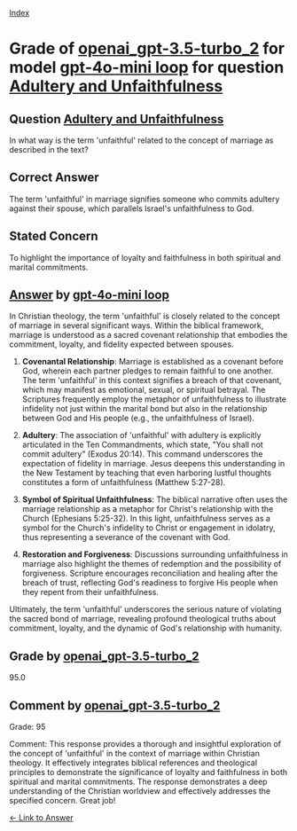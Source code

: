 
[Index](../../../../index.md)
# Grade of [openai_gpt-3.5-turbo_2](../../../grading_models/openai_gpt-3.5-turbo_2.md) for model [gpt-4o-mini loop](../../../answering_models/gpt-4o-mini_loop.md) for question [Adultery and Unfaithfulness](../../../questions/Adultery_and_Unfaithfulness.md)

## Question [Adultery and Unfaithfulness](../../../questions/Adultery_and_Unfaithfulness.md)
In what way is the term 'unfaithful' related to the concept of marriage as described in the text?

## Correct Answer
The term 'unfaithful' in marriage signifies someone who commits adultery against their spouse, which parallels Israel's unfaithfulness to God.

## Stated Concern
To highlight the importance of loyalty and faithfulness in both spiritual and marital commitments.

## [Answer](../Adultery_and_Unfaithfulness.md) by [gpt-4o-mini loop](../../../answering_models/gpt-4o-mini_loop.md)
In Christian theology, the term 'unfaithful' is closely related to the concept of marriage in several significant ways. Within the biblical framework, marriage is understood as a sacred covenant relationship that embodies the commitment, loyalty, and fidelity expected between spouses.

1. **Covenantal Relationship**: Marriage is established as a covenant before God, wherein each partner pledges to remain faithful to one another. The term 'unfaithful' in this context signifies a breach of that covenant, which may manifest as emotional, sexual, or spiritual betrayal. The Scriptures frequently employ the metaphor of unfaithfulness to illustrate infidelity not just within the marital bond but also in the relationship between God and His people (e.g., the unfaithfulness of Israel).

2. **Adultery**: The association of 'unfaithful' with adultery is explicitly articulated in the Ten Commandments, which state, "You shall not commit adultery" (Exodus 20:14). This command underscores the expectation of fidelity in marriage. Jesus deepens this understanding in the New Testament by teaching that even harboring lustful thoughts constitutes a form of unfaithfulness (Matthew 5:27-28).

3. **Symbol of Spiritual Unfaithfulness**: The biblical narrative often uses the marriage relationship as a metaphor for Christ's relationship with the Church (Ephesians 5:25-32). In this light, unfaithfulness serves as a symbol for the Church's infidelity to Christ or engagement in idolatry, thus representing a severance of the covenant with God.

4. **Restoration and Forgiveness**: Discussions surrounding unfaithfulness in marriage also highlight the themes of redemption and the possibility of forgiveness. Scripture encourages reconciliation and healing after the breach of trust, reflecting God's readiness to forgive His people when they repent from their unfaithfulness.

Ultimately, the term 'unfaithful' underscores the serious nature of violating the sacred bond of marriage, revealing profound theological truths about commitment, loyalty, and the dynamic of God's relationship with humanity.

## Grade by [openai_gpt-3.5-turbo_2](../../../grading_models/openai_gpt-3.5-turbo_2.md)
95.0

## Comment by [openai_gpt-3.5-turbo_2](../../../grading_models/openai_gpt-3.5-turbo_2.md)
Grade: 95

Comment: This response provides a thorough and insightful exploration of the concept of 'unfaithful' in the context of marriage within Christian theology. It effectively integrates biblical references and theological principles to demonstrate the significance of loyalty and faithfulness in both spiritual and marital commitments. The response demonstrates a deep understanding of the Christian worldview and effectively addresses the specified concern. Great job!

[&lt;- Link to Answer](../Adultery_and_Unfaithfulness.md)
